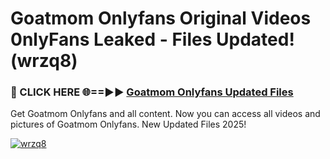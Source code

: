 # Goatmom Onlyfans Original Videos 0nlyFans Leaked - Files Updated! (wrzq8)

<h3>🔴 CLICK HERE 🌐==►► <a href="https://tinyurl.com/ehrbuxhb" rel="nofollow">Goatmom Onlyfans Updated Files</a></h3>

Get Goatmom Onlyfans and all content. Now you can access all videos and pictures of Goatmom Onlyfans. New Updated Files 2025!

[![wrzq8](https://i.imgur.com/lVYEuWS.gif)](https://tinyurl.com/ehrbuxhb)

